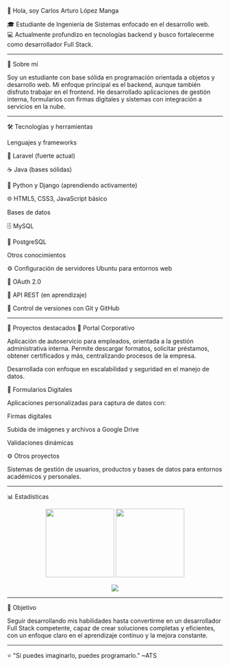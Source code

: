 👋 Hola, soy Carlos Arturo López Manga

🎓 Estudiante de Ingeniería de Sistemas enfocado en el desarrollo web.  
💻 Actualmente profundizo en tecnologías backend y busco fortalecerme como desarrollador Full Stack.

---

🧠 Sobre mí

Soy un estudiante con base sólida en programación orientada a objetos y desarrollo web.
Mi enfoque principal es el backend, aunque también disfruto trabajar en el frontend.
He desarrollado aplicaciones de gestión interna, formularios con firmas digitales y sistemas con integración a servicios en la nube.

---

🛠️ Tecnologías y herramientas

Lenguajes y frameworks

🧩 Laravel (fuerte actual)

☕ Java (bases sólidas)

🐍 Python y Django (aprendiendo activamente)

🌐 HTML5, CSS3, JavaScript básico

Bases de datos

🗄️ MySQL

🐘 PostgreSQL

Otros conocimientos

⚙️ Configuración de servidores Ubuntu para entornos web

🔐 OAuth 2.0

🔄 API REST (en aprendizaje)

🧭 Control de versiones con Git y GitHub

---

🚀 Proyectos destacados
🏢 Portal Corporativo

Aplicación de autoservicio para empleados, orientada a la gestión administrativa interna.
Permite descargar formatos, solicitar préstamos, obtener certificados y más, centralizando procesos de la empresa.

Desarrollada con enfoque en escalabilidad y seguridad en el manejo de datos.

🧾 Formularios Digitales

Aplicaciones personalizadas para captura de datos con:

Firmas digitales

Subida de imágenes y archivos a Google Drive

Validaciones dinámicas

⚙️ Otros proyectos

Sistemas de gestión de usuarios, productos y bases de datos para entornos académicos y personales.

---

📊 Estadísticas
<p align="center"> <img src="https://github-readme-stats.vercel.app/api?username=carlop10&show_icons=true&theme=tokyonight" height="160" /> <img src="https://github-readme-stats.vercel.app/api/top-langs/?username=carlop10&layout=compact&theme=tokyonight" height="160" /> </p> <p align="center"> <img src="https://github-profile-trophy.vercel.app/?username=carlop10&theme=tokyonight&margin-w=15&no-frame=true" /> </p>

---

🎯 Objetivo

Seguir desarrollando mis habilidades hasta convertirme en un desarrollador Full Stack competente, capaz de crear soluciones completas y eficientes, con un enfoque claro en el aprendizaje continuo y la mejora constante.

---

⭐ "Si puedes imaginarlo, puedes programarlo." ~ATS

